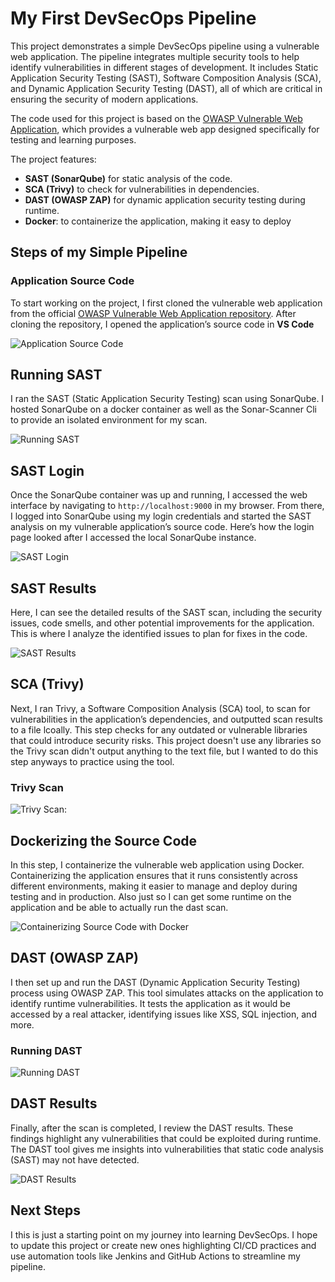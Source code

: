# My First DevSecOps Pipeline

This project demonstrates a simple DevSecOps pipeline using a vulnerable web application. The pipeline integrates multiple security tools to help identify vulnerabilities in different stages of development. It includes Static Application Security Testing (SAST), Software Composition Analysis (SCA), and Dynamic Application Security Testing (DAST), all of which are critical in ensuring the security of modern applications.

The code used for this project is based on the [OWASP Vulnerable Web Application](https://github.com/OWASP/Vulnerable-Web-Application), which provides a vulnerable web app designed specifically for testing and learning purposes.

The project features:

- **SAST (SonarQube)** for static analysis of the code.
- **SCA (Trivy)** to check for vulnerabilities in dependencies.
- **DAST (OWASP ZAP)** for dynamic application security testing during runtime.
- **Docker**: to containerize the application, making it easy to deploy


## Steps of my Simple Pipeline

### Application Source Code
To start working on the project, I first cloned the vulnerable web application from the official [OWASP Vulnerable Web Application repository](https://github.com/OWASP/Vulnerable-Web-Application). After cloning the repository, I opened the application’s source code in **VS Code**

![Application Source Code](images/application_source.png)

## Running SAST
I ran the SAST (Static Application Security Testing) scan using SonarQube. I hosted SonarQube on a docker container as well as the Sonar-Scanner Cli to provide an isolated environment for my scan.

![Running SAST](images/running-scan.jpg)

## SAST Login
Once the SonarQube container was up and running, I accessed the web interface by navigating to `http://localhost:9000` in my browser. From there, I logged into SonarQube using my login credentials and started the SAST analysis on my vulnerable application’s source code. Here’s how the login page looked after I accessed the local SonarQube instance.

![SAST Login](images/sast-login.png)

## SAST Results
Here, I can see the detailed results of the SAST scan, including the security issues, code smells, and other potential improvements for the application. This is where I analyze the identified issues to plan for fixes in the code.

![SAST Results](images/sast-results.png)

## SCA (Trivy)
Next, I ran Trivy, a Software Composition Analysis (SCA) tool, to scan for vulnerabilities in the application’s dependencies, and outputted scan results to a file lcoally. This step checks for any outdated or vulnerable libraries that could introduce security risks. This project doesn't use any libraries so the Trivy scan didn't output anything to the text file, but I wanted to do this step anyways to practice using the tool.

### Trivy Scan
![Trivy Scan:](images/trivy-scan.png)

## Dockerizing the Source Code
In this step, I containerize the vulnerable web application using Docker. Containerizing the application ensures that it runs consistently across different environments, making it easier to manage and deploy during testing and in production. Also just so I can get some runtime on the application and be able to actually run the dast scan.

![Containerizing Source Code with Docker](images/docker-of-image.png)

## DAST (OWASP ZAP)
I then set up and run the DAST (Dynamic Application Security Testing) process using OWASP ZAP. This tool simulates attacks on the application to identify runtime vulnerabilities. It tests the application as it would be accessed by a real attacker, identifying issues like XSS, SQL injection, and more.

### Running DAST
![Running DAST](images/dast.png)

## DAST Results
Finally, after the scan is completed, I review the DAST results. These findings highlight any vulnerabilities that could be exploited during runtime. The DAST tool gives me insights into vulnerabilities that static code analysis (SAST) may not have detected.

![DAST Results](images/dast-results.png)

## Next Steps
I this is just a starting point on my journey into learning DevSecOps. I hope to update this project or create new ones highlighting CI/CD practices and use automation tools like Jenkins and GitHub Actions to streamline my pipeline. 
